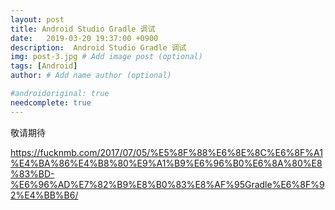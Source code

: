 ```yaml
---
layout: post
title: Android Studio Gradle 调试
date:   2019-03-20 19:37:00 +0900  
description:  Android Studio Gradle 调试
img: post-3.jpg # Add image post (optional)
tags: [Android]
author: # Add name author (optional)

#androidoriginal: true
needcomplete: true
---
```


敬请期待

https://fucknmb.com/2017/07/05/%E5%8F%88%E6%8E%8C%E6%8F%A1%E4%BA%86%E4%B8%80%E9%A1%B9%E6%96%B0%E6%8A%80%E8%83%BD-%E6%96%AD%E7%82%B9%E8%B0%83%E8%AF%95Gradle%E6%8F%92%E4%BB%B6/
